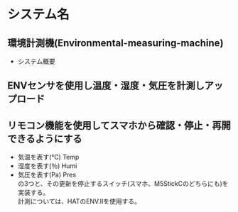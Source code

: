 # システム名
## 環境計測機(Environmental-measuring-machine)
- システム概要
## ENVセンサを使用し温度・湿度・気圧を計測しアップロード
## リモコン機能を使用してスマホから確認・停止・再開できるようにする
- 気温を表す(℃) Temp
- 湿度を表す(％) Humi
- 気圧を表す(Pa) Pres  
の3つと、その更新を停止するスイッチ(スマホ、M5StickCのどちらにも)を実装する。  
計測については、HATのENV.Ⅱを使用する。
